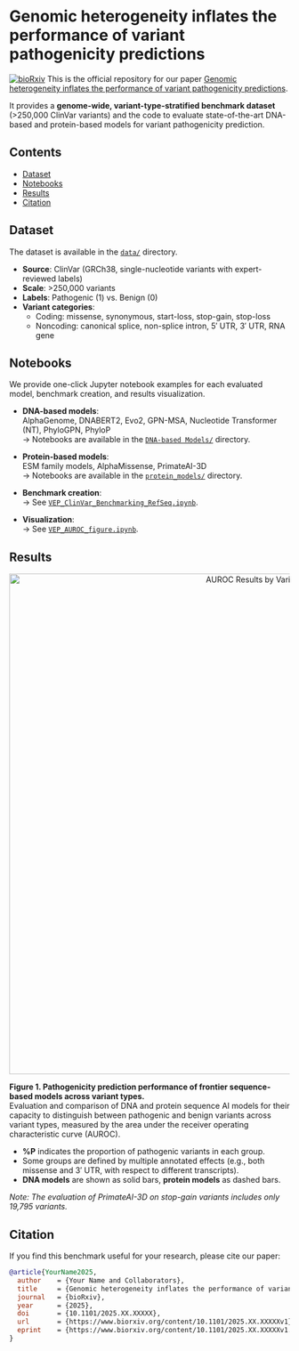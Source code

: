 # Genomic heterogeneity inflates the performance of variant pathogenicity predictions

[![bioRxiv](https://img.shields.io/badge/bioRxiv-Available-red)](https://www.biorxiv.org/content/XXXX.XX.XXXXXXv1)
This is the official repository for our paper [Genomic heterogeneity inflates the performance of variant pathogenicity predictions](https://www.biorxiv.org/content/XXXX.XX.XXXXXXv1).

It provides a **genome-wide, variant-type-stratified benchmark dataset** (>250,000 ClinVar variants) and the code to evaluate state-of-the-art DNA-based and protein-based models for variant pathogenicity prediction.

## Contents

- [Dataset](#dataset)
- [Notebooks](#notebooks)
- [Results](#results)
- [Citation](#citation)

## Dataset
  
The dataset is available in the [`data/`](data/) directory.

- **Source**: ClinVar (GRCh38, single-nucleotide variants with expert-reviewed labels)  
- **Scale**: >250,000 variants  
- **Labels**: Pathogenic (1) vs. Benign (0) 
- **Variant categories**:  
  - Coding: missense, synonymous, start-loss, stop-gain, stop-loss  
  - Noncoding: canonical splice, non-splice intron, 5′ UTR, 3′ UTR, RNA gene

## Notebooks

We provide one-click Jupyter notebook examples for each evaluated model, benchmark creation, and results visualization.  

- **DNA-based models**:  
  AlphaGenome, DNABERT2, Evo2, GPN-MSA, Nucleotide Transformer (NT), PhyloGPN, PhyloP  
  → Notebooks are available in the [`DNA-based Models/`](DNA-based%20Models/) directory.  

- **Protein-based models**:  
  ESM family models, AlphaMissense, PrimateAI-3D  
  → Notebooks are available in the [`protein_models/`](protein_models/) directory.  

- **Benchmark creation**:  
  → See [`VEP_ClinVar_Benchmarking_RefSeq.ipynb`](VEP_ClinVar_Benchmarking_RefSeq.ipynb).  

- **Visualization**:  
  → See [`VEP_AUROC_figure.ipynb`](VEP_AUROC_figure.ipynb).


## Results

<p align="center">
  <img src="docs/figure1.png" alt="AUROC Results by Variant Type" width="900">
</p>

**Figure 1. Pathogenicity prediction performance of frontier sequence-based models across variant types.**  
Evaluation and comparison of DNA and protein sequence AI models for their capacity to distinguish between pathogenic and benign variants across variant types, measured by the area under the receiver operating characteristic curve (AUROC).  
- **%P** indicates the proportion of pathogenic variants in each group.  
- Some groups are defined by multiple annotated effects (e.g., both missense and 3′ UTR, with respect to different transcripts).  
- **DNA models** are shown as solid bars, **protein models** as dashed bars.  

*Note: The evaluation of PrimateAI-3D on stop-gain variants includes only 19,795 variants.*

## Citation

If you find this benchmark useful for your research, please cite our paper:

```bibtex
@article{YourName2025,
  author    = {Your Name and Collaborators},
  title     = {Genomic heterogeneity inflates the performance of variant pathogenicity predictions},
  journal   = {bioRxiv},
  year      = {2025},
  doi       = {10.1101/2025.XX.XXXXX},
  url       = {https://www.biorxiv.org/content/10.1101/2025.XX.XXXXXv1},
  eprint    = {https://www.biorxiv.org/content/10.1101/2025.XX.XXXXXv1.full.pdf}
}

